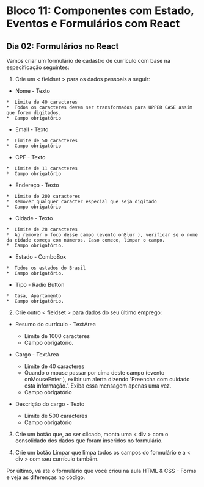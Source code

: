 # Bloco 11: Componentes com Estado, Eventos e Formulários com React
## Dia 02: Formulários no React

Vamos criar um formulário de cadastro de currículo com base na especificação seguintes:
1. Crie um < fieldset > para os dados pessoais a seguir:

  *  Nome - Texto

    *  Limite de 40 caracteres
    *  Todos os caracteres devem ser transformados para UPPER CASE assim que forem digitados.
    *  Campo obrigatório

  *  Email - Texto

    *  Limite de 50 caracteres
    *  Campo obrigatório

  *  CPF - Texto

    *  Limite de 11 caracteres
    *  Campo obrigatório

  *  Endereço - Texto

    *  Limite de 200 caracteres
    *  Remover qualquer caracter especial que seja digitado
    *  Campo obrigatório

  *  Cidade - Texto

    *  Limite de 28 caracteres
    *  Ao remover o foco desse campo (evento onBlur ), verificar se o nome da cidade começa com números. Caso comece, limpar o campo.
    *  Campo obrigatório.

  *  Estado - ComboBox

    *  Todos os estados do Brasil
    *  Campo obrigatório.

  *  Tipo - Radio Button

    *  Casa, Apartamento
    *  Campo obrigatório.

2. Crie outro < fieldset > para dados do seu último emprego:

  * Resumo do currículo - TextArea

    * Limite de 1000 caracteres
    * Campo obrigatório.

  * Cargo - TextArea

    * Limite de 40 caracteres
    * Quando o mouse passar por cima deste campo (evento onMouseEnter ), exibir um alerta dizendo 'Preencha com cuidado esta informação.'. Exiba essa mensagem apenas uma vez.
    * Campo obrigatório

  * Descrição do cargo - Texto

    * Limite de 500 caracteres
    * Campo obrigatório

3. Crie um botão que, ao ser clicado, monta uma < div > com o consolidado dos dados que foram inseridos no formulário.

4. Crie um botão Limpar que limpa todos os campos do formulário e a < div > com seu currículo também.

Por último, vá até o formulário que você criou na aula HTML & CSS - Forms e veja as diferenças no código.
